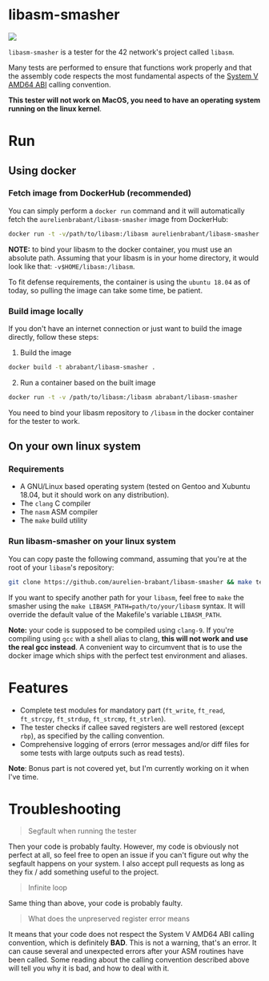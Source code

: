 # libasm-smasher

![](https://i.imgur.com/qMOFb6a.png)

`libasm-smasher` is a tester for the 42 network's project called `libasm`.

Many tests are performed to ensure that functions work properly and that
the assembly code respects the most fundamental aspects of the
[System V AMD64 ABI](https://en.wikipedia.org/wiki/X86_calling_conventions#System_V_AMD64_ABI) calling convention.

**This tester will not work on MacOS, you need to have an operating system running on the linux kernel**.

# Run

## Using docker

### Fetch image from DockerHub (recommended)

You can simply perform a `docker run` command and it will automatically fetch the
`aurelienbrabant/libasm-smasher` image from DockerHub:

```bash
docker run -t -v/path/to/libasm:/libasm aurelienbrabant/libasm-smasher
```

**NOTE:** to bind your libasm to the docker container, you must use an absolute
path. Assuming that your libasm is in your home directory, it would look like that:
`-v$HOME/libasm:/libasm`.

To fit defense requirements, the container is using the `ubuntu 18.04` as of today, so pulling the image
can take some time, be patient.

### Build image locally 

If you don't have an internet connection or just want to build the image directly,
follow these steps:

1) Build the image
```bash
docker build -t abrabant/libasm-smasher .
```

2) Run a container based on the built image
```bash
docker run -t -v /path/to/libasm:/libasm abrabant/libasm-smasher
```
You need to bind your libasm repository to `/libasm` in the docker container
for the tester to work.

## On your own linux system

### Requirements

- A GNU/Linux based operating system (tested on Gentoo and Xubuntu 18.04, but it should work on any distribution).
- The `clang` C compiler
- The `nasm` ASM compiler
- The `make` build utility

### Run libasm-smasher on your linux system

You can copy paste the following command, assuming that you're at the root of your
`libasm`'s repository:

```bash
git clone https://github.com/aurelien-brabant/libasm-smasher && make test -C libasm-smasher 
```
If you want to specify another path for your `libasm`, feel free to `make` the smasher
using the `make LIBASM_PATH=path/to/your/libasm` syntax. It will override the default
value of the Makefile's variable `LIBASM_PATH`.

**Note:** your code is supposed to be compiled using `clang-9`. If you're compiling
using `gcc` with a shell alias to clang, **this will not work and use the real gcc instead**.
A convenient way to circumvent that is to use the docker image which ships with the perfect
test environment and aliases.

# Features

- Complete test modules for mandatory part (`ft_write`, `ft_read`, `ft_strcpy`, `ft_strdup`, `ft_strcmp`, `ft_strlen`).
- The tester checks if callee saved registers are well restored (except `rbp`), as specified by the calling convention.
- Comprehensive logging of errors (error messages and/or diff files for some tests with large outputs such as read tests).

**Note**: Bonus part is not covered yet, but I'm currently working on it when I've time. 

# Troubleshooting

> Segfault when running the tester

Then your code is probably faulty. However, my code is obviously not perfect at all, so feel free to open
an issue if you can't figure out why the segfault happens on your system. I also accept pull requests as long as they
fix / add something useful to the project.

> Infinite loop

Same thing than above, your code is probably faulty.

> What does the unpreserved register error means

It means that your code does not respect the System V AMD64 ABI calling convention, which is definitely **BAD**. This is not a warning,
that's an error. It can cause several and unexpected errors after your ASM routines have been called. Some reading about the calling
convention described above will tell you why it is bad, and how to deal with it. 
